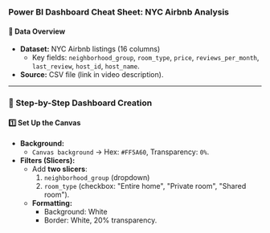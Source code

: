 ### **Power BI Dashboard Cheat Sheet: NYC Airbnb Analysis**  

#### **📌 Data Overview**  
- **Dataset:** NYC Airbnb listings (16 columns)  
  - Key fields: `neighborhood_group`, `room_type`, `price`, `reviews_per_month`, `last_review`, `host_id`, `host_name`.  
- **Source:** CSV file (link in video description).  

---

### **🚀 Step-by-Step Dashboard Creation**  

#### **1️⃣ Set Up the Canvas**  
- **Background:**  
  - `Canvas background` → Hex: `#FF5A60`, Transparency: `0%`.  
- **Filters (Slicers):**  
  - Add **two slicers**:  
    1. `neighborhood_group` (dropdown)  
    2. `room_type` (checkbox: "Entire home", "Private room", "Shared room").  
  - **Formatting:**  
    - Background: White  
    - Border: White, 20% transparency.  

